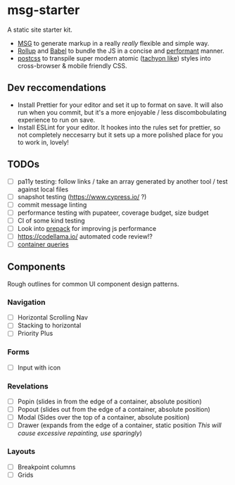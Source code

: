 # msg-starter

A static site starter kit.

*   [MSG](https://ijmccallum.github.io/Mini-Site-Generator/) to generate markup in a really _really_ flexible and simple way.
*   [Rollup](https://rollupjs.org) and [Babel](https://babeljs.io) to bundle the JS in a concise and [performant](https://nolanlawson.com/2016/08/15/the-cost-of-small-modules/) manner.
*   [postcss](http://postcss.org/) to transpile super modern atomic ([tachyon like](http://tachyons.io/)) styles into cross-browser & mobile friendly CSS.

## Dev reccomendations

*   Install Prettier for your editor and set it up to format on save. It will also run when you commit, but it's a more enjoyable / less discombobulating experience to run on save.
*   Install ESLint for your editor. It hookes into the rules set for prettier, so not completely neccesarry but it sets up a more polished place for you to work in, lovely!

## TODOs

*   [ ] pa11y testing: follow links / take an array generated by another tool / test against local files
*   [ ] snapshot testing (https://www.cypress.io/ ?)
*   [ ] commit message linting
*   [ ] performance testing with pupateer, coverage budget, size budget
*   [ ] CI of some kind testing
*   [ ] Look into [prepack](https://prepack.io/) for improving js performance
*   [ ] https://codellama.io/ automated code review!?
*   [ ] [container queries](https://philipwalton.com/articles/responsive-components-a-solution-to-the-container-queries-problem/)

## Components

Rough outlines for common UI component design patterns.

### Navigation

*   [ ] Horizontal Scrolling Nav
*   [ ] Stacking to horizontal
*   [ ] Priority Plus

### Forms

*   [ ] Input with icon

### Revelations

*   [ ] Popin (slides in from the edge of a container, absolute position)
*   [ ] Popout (slides out from the edge of a container, absolute position)
*   [ ] Modal (Sides over the top of a container, absolute position)
*   [ ] Drawer (expands from the edge of a container, static position _This will cause excessive repainting, use sparingly_)

### Layouts

*   [ ] Breakpoint columns
*   [ ] Grids
